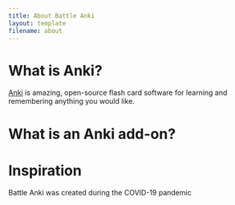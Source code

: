 ```yaml
---
title: About Battle Anki
layout: template
filename: about
---
```


# What is Anki?

[Anki](https://apps.ankiweb.net/) is amazing, open-source flash card software for learning and remembering anything you would like.

# What is an Anki add-on?



# Inspiration

Battle Anki was created during the COVID-19 pandemic
